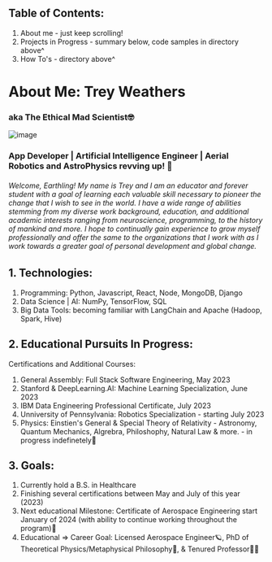 ## Table of Contents:
1. About me - just keep scrolling!
2. Projects in Progress - summary below, code samples in directory above^
3. How To's - directory above^

# About Me: Trey Weathers 
### aka The Ethical Mad Scientist🤓
  ![image](https://i.imgur.com/MLKKooE.jpg)

### App Developer | Artificial Intelligence Engineer | Aerial Robotics and AstroPhysics revving up! 🚀 
###### Welcome, Earthling! My name is Trey and I am an educator and forever student with a goal of learning each valuable skill necessary to pioneer the change that I wish to see in the world. I have a wide range of abilities stemming from my diverse work background, education, and additional academic interests ranging from neuroscience, programming, to the history of mankind and more. I hope to continually gain experience to grow myself professionally and offer the same to the organizations that I work with as I work towards a greater goal of personal development and global change.

## 1. Technologies:
1. Programming: Python, Javascript, React, Node, MongoDB, Django
2. Data Science | AI: NumPy, TensorFlow, SQL
3. Big Data Tools: becoming familiar with LangChain and Apache (Hadoop, Spark, Hive)

## 2. Educational Pursuits In Progress:
Certifications and Additional Courses:
1. General Assembly: Full Stack Software Engineering, May 2023
2. Stanford & DeepLearning.AI: Machine Learning Specialization, June 2023
3. IBM Data Engineering Professional Certificate, July 2023
4. Unniversity of Pennsylvania: Robotics Specialization - starting July 2023
5. Physics: Einstien's General & Special Theory of Relativity - Astronomy, Quantum Mechanics, Algrebra, Philoshophy, Natural Law & more. - in progress indefinetely📑

## 3. Goals: 
1. Currently hold a B.S. in Healthcare
2. Finishing several certifications between May and July of this year (2023)
3. Next educational Milestone: Certificate of Aerospace Engineering start January of 2024 (with ability to continue working throughout the program)🚀
4. Educational => Career Goal: Licensed Aerospace Engineer🪐, PhD of Theoretical Physics/Metaphysical Philosophy📇, & Tenured Professor🧑‍🏫
